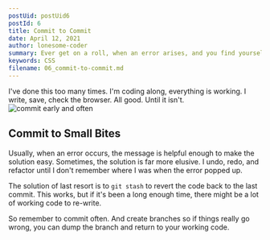 ```yaml
---
postUid: postUid6
postId: 6
title: Commit to Commit
date: April 12, 2021
author: lonesome-coder
summary: Ever get on a roll, when an error arises, and you find yourself undoing working code. You need to commit to commit...
keywords: CSS
filename: 06_commit-to-commit.md
---
```


I've done this too many times. I'm coding along, everything is working. I write, save, check the browser. All good. Until it isn't.
![commit early and often](https://drive.google.com/uc?export=view&id=1DRWgj8vygdG4AV9lABgXLyEy-Mk9HGmQ)

## Commit to Small Bites

Usually, when an error occurs, the message is helpful enough to make the solution easy. Sometimes, the solution is far more elusive. I undo, redo, and refactor until I don't remember where I was when the error popped up.

The solution of last resort is to `git stash` to revert the code back to the last commit. This works, but if it's been a long enough time, there might be a lot of working code to re-write.

So remember to commit often. And create branches so if things really go wrong, you can dump the branch and return to your working code.
